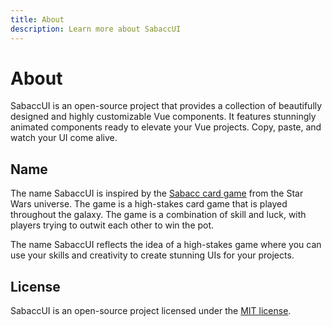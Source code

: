 ```yaml
---
title: About
description: Learn more about SabaccUI
---
```


# About

SabaccUI is an open-source project that provides a collection of beautifully designed and highly customizable Vue components. It features stunningly animated components ready to elevate your Vue projects. Copy, paste, and watch your UI come alive.

## Name

The name SabaccUI is inspired by the [Sabacc card game](https://starwars.fandom.com/wiki/Sabacc) from the Star Wars universe. The game is a high-stakes card game that is played throughout the galaxy. The game is a combination of skill and luck, with players trying to outwit each other to win the pot.

The name SabaccUI reflects the idea of a high-stakes game where you can use your skills and creativity to create stunning UIs for your projects.

## License

SabaccUI is an open-source project licensed under the [MIT license](https://github.com/coderscantina/ui/blob/main/LICENSE.md).
